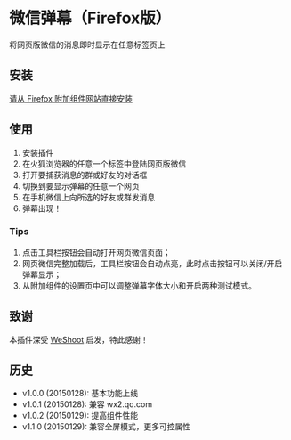 # 微信弹幕（Firefox版）

将网页版微信的消息即时显示在任意标签页上

## 安装

[请从 Firefox 附加组件网站直接安装](https://addons.mozilla.org/zh-CN/firefox/addon/weixin-danmu/)

## 使用

1. 安装插件
2. 在火狐浏览器的任意一个标签中登陆网页版微信
3. 打开要捕获消息的群或好友的对话框
4. 切换到要显示弹幕的任意一个网页
5. 在手机微信上向所选的好友或群发消息
6. 弹幕出现！

### Tips

1. 点击工具栏按钮会自动打开网页微信页面；
2. 网页微信完整加载后，工具栏按钮会自动点亮，此时点击按钮可以关闭/开启弹幕显示；
3. 从附加组件的设置页中可以调整弹幕字体大小和开启两种测试模式。

## 致谢

本插件深受 [WeShoot](https://github.com/Integ/WeShoot) 启发，特此感谢！

## 历史

- v1.0.0 (20150128): 基本功能上线
- v1.0.1 (20150128): 兼容 wx2.qq.com
- v1.0.2 (20150129): 提高组件性能
- v1.1.0 (20150129): 兼容全屏模式，更多可控属性
